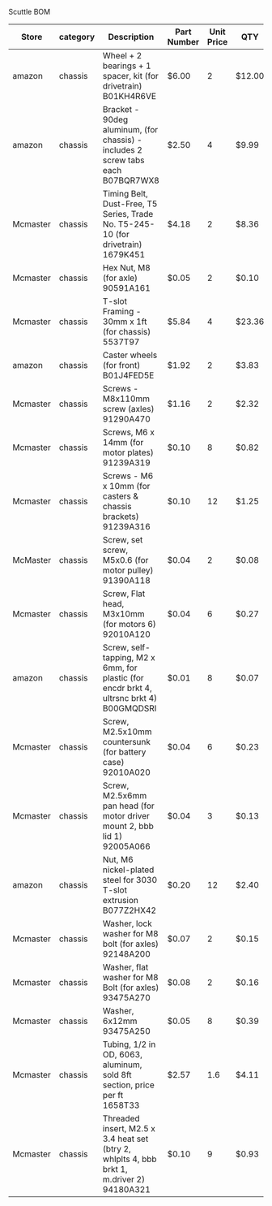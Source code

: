 Scuttle BOM 

| Store | category | Description | Part Number | Unit Price | QTY | Subtotal |   |   |   |
|-------|----------|-------------|-------------|------------|-----|----------|---|---|---|
|amazon |chassis| Wheel + 2 bearings + 1 spacer, kit (for drivetrain) B01KH4R6VE |$6.00| 2 |$12.00|
|amazon |chassis| Bracket - 90deg aluminum, (for chassis) - includes 2 screw tabs each B07BQR7WX8 |$2.50| 4 |$9.99|
|Mcmaster |chassis| Timing Belt, Dust-Free, T5 Series, Trade No. T5-245-10 (for drivetrain) 1679K451 |$4.18| 2 |$8.36|
|Mcmaster |chassis| Hex Nut, M8 (for axle) 90591A161 |$0.05| 2 |$0.10|
|Mcmaster |chassis| T-slot Framing - 30mm x 1ft (for chassis) 5537T97 |$5.84| 4 |$23.36|
|amazon |chassis| Caster wheels (for front) B01J4FED5E |$1.92| 2 |$3.83|
|Mcmaster |chassis| Screws - M8x110mm screw (axles) 91290A470 |$1.16| 2 |$2.32|
|Mcmaster |chassis| Screws, M6 x 14mm (for motor plates) 91239A319 |$0.10| 8 |$0.82|
|Mcmaster |chassis| Screws - M6 x 10mm (for casters & chassis brackets) 91239A316 |$0.10| 12 |$1.25|
|McMaster |chassis| Screw, set screw, M5x0.6 (for motor pulley) 91390A118| $0.04 |2 |$0.08|
|Mcmaster |chassis| Screw, Flat head, M3x10mm (for motors 6) 92010A120 |$0.04| 6 |$0.27|
|amazon |chassis| Screw, self-tapping, M2 x 6mm, for plastic (for encdr brkt 4, ultrsnc brkt 4) B00GMQDSRI| $0.01 |8 |$0.07|
|Mcmaster |chassis| Screw, M2.5x10mm countersunk (for battery case) 92010A020| $0.04 |6 |$0.23|
|Mcmaster |chassis| Screw, M2.5x6mm pan head (for motor driver mount 2, bbb lid 1) 92005A066| $0.04 |3 |$0.13|
|amazon |chassis| Nut, M6 nickel-plated steel for 3030 T-slot extrusion B077Z2HX42 |$0.20| 12 |$2.40|
|Mcmaster |chassis| Washer, lock washer for M8 bolt (for axles) 92148A200| $0.07 |2 |$0.15|
|Mcmaster |chassis| Washer, flat washer for M8 Bolt (for axles) 93475A270| $0.08 |2 |$0.16|
|Mcmaster |chassis| Washer, 6x12mm 93475A250| $0.05 |8 |$0.39|
|Mcmaster |chassis| Tubing, 1/2 in OD, 6063, aluminum, sold 8ft section, price per ft 1658T33| $2.57 |1.6 |$4.11|
|Mcmaster |chassis| Threaded insert, M2.5 x 3.4 heat set (btry 2, whlplts 4, bbb brkt 1, m.driver 2) 94180A321| $0.10 |9 |$0.93|


